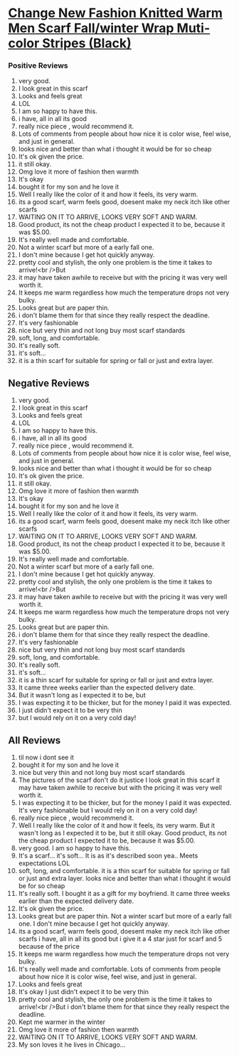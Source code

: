 # [Change New Fashion Knitted Warm Men Scarf Fall/winter Wrap Muti-color Stripes (Black)](https://products.checkmycream.com/products/Change-New-Fashion-Knitted-Warm-Men-Scarf-Fallwinter-Wrap-Muti-color-Stripes-(Black).html)

### Positive Reviews

<ol>
      <li>very good.</li>
      <li>I look great in this scarf</li>
      <li>Looks and feels great</li>
      <li>LOL</li>
      <li>I am so happy to have this.</li>
      <li>i have, all in all its good</li>
      <li>really nice piece , would recommend  it.</li>
      <li>Lots of comments from people about how nice it is color wise, feel wise, and just in general.</li>
      <li>looks nice and better than what i thought it would be for so cheap</li>
      <li>It&#x27;s ok given the price.</li>
      <li>it still okay.</li>
      <li>Omg love it  more of fashion then warmth</li>
      <li>It&#x27;s okay</li>
      <li>bought it for my son and he love it</li>
      <li>Well I really like the color of it and how it feels, its very warm.</li>
      <li>its a good scarf, warm feels good, doesent make my neck itch like other scarfs</li>
      <li>WAITING ON IT TO ARRIVE, LOOKS VERY SOFT AND WARM.</li>
      <li>Good product, its not the cheap product I expected it to be, because it was $5.00.</li>
      <li>It&#x27;s really well made and comfortable.  </li>
      <li>Not a winter scarf but more of a early fall one.  </li>
      <li>I don&#x27;t mine because I get hot quickly anyway.</li>
      <li>pretty cool and stylish, the only one problem is the time it takes to arrive!&lt;br /&gt;But</li>
      <li>it may have taken awhile to receive but with the pricing it was very well worth it.</li>
      <li>It keeps me warm regardless how much the temperature drops not very bulky.</li>
      <li>Looks great but are paper thin.  </li>
      <li>i don&#x27;t blame them for that since they really respect the deadline.</li>
      <li>It&#x27;s very fashionable</li>
      <li>nice but very thin and not long buy most scarf standards</li>
      <li>soft, long, and comfortable.</li>
      <li>It&#x27;s really soft.</li>
      <li>it&#x27;s soft...</li>
      <li>it is a thin scarf for suitable for spring or fall or just and extra layer.</li>
</ol>


<h2>Negative Reviews</h2>
<ol>
<li> very good.</li>
<li> I look great in this scarf</li>
<li> Looks and feels great</li>
<li> LOL</li>
<li> I am so happy to have this.</li>
<li> i have, all in all its good</li>
<li> really nice piece , would recommend  it.</li>
<li> Lots of comments from people about how nice it is color wise, feel wise, and just in general.</li>
<li> looks nice and better than what i thought it would be for so cheap</li>
<li> It&#x27;s ok given the price.</li>
<li> it still okay.</li>
<li> Omg love it  more of fashion then warmth</li>
<li> It&#x27;s okay</li>
<li> bought it for my son and he love it</li>
<li> Well I really like the color of it and how it feels, its very warm.</li>
<li> its a good scarf, warm feels good, doesent make my neck itch like other scarfs</li>
<li> WAITING ON IT TO ARRIVE, LOOKS VERY SOFT AND WARM.</li>
<li> Good product, its not the cheap product I expected it to be, because it was $5.00.</li>
<li> It&#x27;s really well made and comfortable.  </li>
<li> Not a winter scarf but more of a early fall one.  </li>
<li> I don&#x27;t mine because I get hot quickly anyway.</li>
<li> pretty cool and stylish, the only one problem is the time it takes to arrive!&lt;br /&gt;But</li>
<li> it may have taken awhile to receive but with the pricing it was very well worth it.</li>
<li> It keeps me warm regardless how much the temperature drops not very bulky.</li>
<li> Looks great but are paper thin.  </li>
<li> i don&#x27;t blame them for that since they really respect the deadline.</li>
<li> It&#x27;s very fashionable</li>
<li> nice but very thin and not long buy most scarf standards</li>
<li> soft, long, and comfortable.</li>
<li> It&#x27;s really soft.</li>
<li> it&#x27;s soft...</li>
<li> it is a thin scarf for suitable for spring or fall or just and extra layer.</li>
<li> It came three weeks earlier than the expected delivery date.</li>
<li> But it wasn&#x27;t long as I expected it to be, but</li>
<li> I was expecting it to be thicker, but for the money I paid it was expected.</li>
<li> I just didn&#x27;t expect it to be very thin</li>
<li> but I would rely on it on a very cold day!</li>
</ol>

<h2>All Reviews</h2>

<ol>
    <li> til now i dont see it</li>
    <li> bought it for my son and he love it</li>
    <li> nice but very thin and not long buy most scarf standards</li>
    <li> The pictures of the scarf don&#x27;t do it justice I look great in this scarf it may have taken awhile to receive but with the pricing it was very well worth it.</li>
    <li> I was expecting it to be thicker, but for the money I paid it was expected. It&#x27;s very fashionable but I would rely on it on a very cold day!</li>
    <li> really nice piece , would recommend  it.</li>
    <li> Well I really like the color of it and how it feels, its very warm. But it wasn&#x27;t long as I expected it to be, but it still okay. Good product, its not the cheap product I expected it to be, because it was $5.00.</li>
    <li> very good. I am so happy to have this.</li>
    <li> It&#x27;s a scarf... it&#x27;s soft... It is as it&#x27;s described soon yea.. Meets expectations LOL</li>
    <li> soft, long, and comfortable. it is a thin scarf for suitable for spring or fall or just and extra layer. looks nice and better than what i thought it would be for so cheap</li>
    <li> It&#x27;s really soft. I bought it as a gift for my boyfriend. It came three weeks earlier than the expected delivery date.</li>
    <li> It&#x27;s ok given the price.</li>
    <li> Looks great but are paper thin.  Not a winter scarf but more of a early fall one.  I don&#x27;t mine because I get hot quickly anyway.</li>
    <li> its a good scarf, warm feels good, doesent make my neck itch like other scarfs i have, all in all its good but i give it a 4 star just for scarf and 5 because of the price</li>
    <li> It keeps me warm regardless how much the temperature drops not very bulky.</li>
    <li> It&#x27;s really well made and comfortable.  Lots of comments from people about how nice it is color wise, feel wise, and just in general.</li>
    <li> Looks and feels great</li>
    <li> It&#x27;s okay I just didn&#x27;t expect it to be very thin</li>
    <li> pretty cool and stylish, the only one problem is the time it takes to arrive!&lt;br /&gt;But i don&#x27;t blame them for that since they really respect the deadline.</li>
    <li> Kept me warmer in the winter</li>
    <li> Omg love it  more of fashion then warmth</li>
    <li> WAITING ON IT TO ARRIVE, LOOKS VERY SOFT AND WARM.</li>
    <li> My son loves it he lives in Chicago...</li>
</ol>





